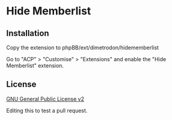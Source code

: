 # Hide Memberlist

## Installation

Copy the extension to phpBB/ext/dimetrodon/hidememberlist

Go to "ACP" > "Customise" > "Extensions" and enable the "Hide Memberlist" extension.

## License

[GNU General Public License v2](license.txt)

Editing this to test a pull request.
